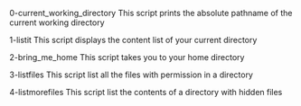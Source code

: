 0-current_working_directory
This script prints the absolute pathname of the current working directory

1-listit
This script displays the content list of your current directory

2-bring_me_home
This script takes you to your home directory

3-listfiles
This script list all the files with permission in a directory

4-listmorefiles
This script list the contents of a directory with hidden files
